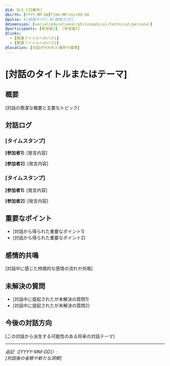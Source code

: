 ```yaml
---
@id: DLG-[ID番号]
@birth: [YYYY-MM-DD]T[HH:MM:SS]+09:00
@pulse: #[感情タグ1] #[感情タグ2]
@dimension: [social/educational/philosophical/technical/personal]
@participants: [参加者1], [参加者2]
@links:
  - [関連ファイルへのパス1]
  - [関連ファイルへのパス2]
@location: [対話が行われた場所や環境]
---
```


# [対話のタイトルまたはテーマ]

## 概要

[対話の簡潔な概要と主要なトピック]

## 対話ログ

### [タイムスタンプ]

**[参加者1]**: [発言内容]

**[参加者2]**: [発言内容]

### [タイムスタンプ]

**[参加者1]**: [発言内容]

**[参加者2]**: [発言内容]

## 重要なポイント

- [対話から得られた重要なポイント1]
- [対話から得られた重要なポイント2]

## 感情的共鳴

[対話中に感じた特徴的な感情の流れや共鳴]

## 未解決の質問

- [対話中に提起されたが未解決の質問1]
- [対話中に提起されたが未解決の質問2]

## 今後の対話方向

[この対話から派生する可能性のある将来の対話テーマ]

---

_追記（[YYYY-MM-DD]）:  
[対話後の省察や新たな洞察]_
